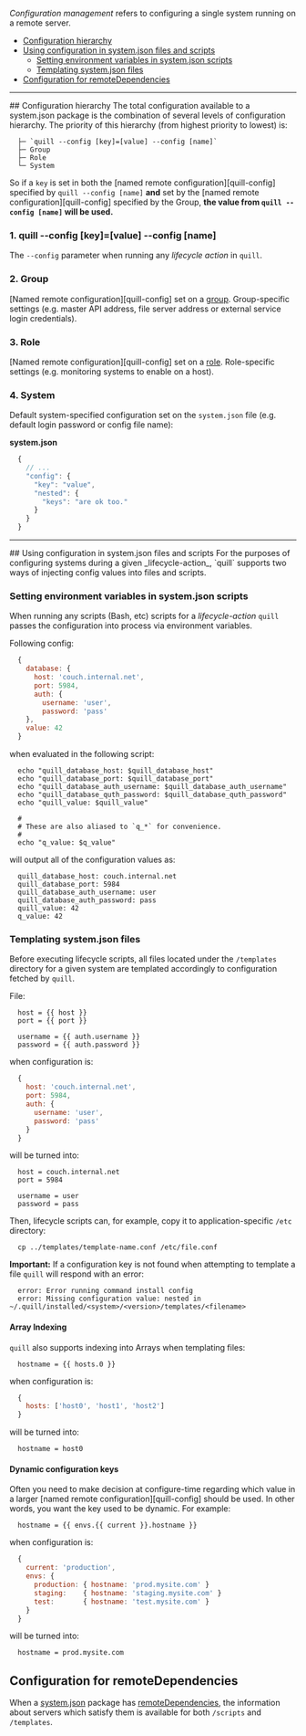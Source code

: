 _Configuration management_ refers to configuring a single system running on a remote server.

* [Configuration hierarchy](#hierarchy)
* [Using configuration in system.json files and scripts](#scripts-files)
  * [Setting environment variables in system.json scripts](#scripts)
  * [Templating system.json files](#files)
* [Configuration for remoteDependencies](#remote-dependencies)

<hr>
<a name="hierarchy"></a>
## Configuration hierarchy
The total configuration available to a system.json package is the combination of several levels of configuration hierarchy. The priority of this hierarchy (from highest priority to lowest) is:

```
  ├─ `quill --config [key]=[value] --config [name]`
  ├─ Group
  ├─ Role
  └─ System
```

So if a `key` is set in both the [named remote configuration][quill-config] specified by `quill --config [name]` **and** set by the [named remote configuration][quill-config] specified by the Group, **the value from `quill --config [name]` will be used.**

### 1. quill --config [key]=[value] --config [name]
The `--config` parameter when running any _lifecycle action_ in `quill`.

### 2. Group
[Named remote configuration][quill-config] set on a [group](/baton/resources/group). Group-specific settings (e.g. master API address, file server address or external service login credentials).

### 3. Role
[Named remote configuration][quill-config] set on a [role](/baton/resources/role). Role-specific settings (e.g. monitoring systems to enable on a host).

### 4. System
Default system-specified configuration set on the `system.json` file (e.g. default login password or config file name):

**system.json**

``` js
  {
    // ...
    "config": {
      "key": "value",
      "nested": {
        "keys": "are ok too."
      }
    }
  }
```

<hr>
<a name="scripts-files"></a>
## Using configuration in system.json files and scripts
For the purposes of configuring systems during a given _lifecycle-action_, `quill` supports two ways of injecting config values into files and scripts.

<a name="scripts"></a>
### Setting environment variables in system.json scripts
When running any scripts (Bash, etc) scripts for a _lifecycle-action_ `quill` passes the configuration into process via environment variables.

Following config:

``` js
  {
    database: {
      host: 'couch.internal.net',
      port: 5984,
      auth: {
        username: 'user',
        password: 'pass'
    },
    value: 42
  }
```

when evaluated in the following script:

```
  echo "quill_database_host: $quill_database_host"
  echo "quill_database_port: $quill_database_port"
  echo "quill_database_auth_username: $quill_database_auth_username"
  echo "quill_database_quth_password: $quill_database_quth_password"
  echo "quill_value: $quill_value"

  #
  # These are also aliased to `q_*` for convenience.
  #
  echo "q_value: $q_value"
```

will output all of the configuration values as:

```
  quill_database_host: couch.internal.net
  quill_database_port: 5984
  quill_database_auth_username: user
  quill_database_auth_password: pass
  quill_value: 42
  q_value: 42
```

<a name="files"></a>
### Templating system.json files
Before executing lifecycle scripts, all files located under the `/templates` directory for a given system are templated accordingly to configuration fetched by `quill`.

File:

```
  host = {{ host }}
  port = {{ port }}

  username = {{ auth.username }}
  password = {{ auth.password }}
```

when configuration is:

``` js
  {
    host: 'couch.internal.net',
    port: 5984,
    auth: {
      username: 'user',
      password: 'pass'
    }
  }
```

will be turned into:

```
  host = couch.internal.net
  port = 5984

  username = user
  password = pass
```

Then, lifecycle scripts can, for example, copy it to application-specific `/etc` directory:

```
  cp ../templates/template-name.conf /etc/file.conf
```

**Important:** If a configuration key is not found when attempting to template a file `quill` will respond with an error:

```
  error: Error running command install config
  error: Missing configuration value: nested in ~/.quill/installed/<system>/<version>/templates/<filename>
```

#### Array Indexing

`quill` also supports indexing into Arrays when templating files:

```
  hostname = {{ hosts.0 }}
```

when configuration is:

``` js
  {
    hosts: ['host0', 'host1', 'host2']
  }
```

will be turned into:

```
  hostname = host0
```

#### Dynamic configuration keys

Often you need to make decision at configure-time regarding which value in a larger [named remote configuration][quill-config] should be used. In other words, you want the key used to be dynamic. For example:

```
  hostname = {{ envs.{{ current }}.hostname }}
```

when configuration is:

``` js
  {
    current: 'production',
    envs: {
      production: { hostname: 'prod.mysite.com' }
      staging:    { hostname: 'staging.mysite.com' }
      test:       { hostname: 'test.mysite.com' }
    }
  }
```

will be turned into:

```
  hostname = prod.mysite.com
```

<a name="remote-dependencies"></a>
## Configuration for remoteDependencies

When a [system.json](/system-json) package has [remoteDependencies](/system-json/remote-dependencies), the information about servers which satisfy them is available for both `/scripts` and `/templates`.



[meta:title]: <> (Configuration management)